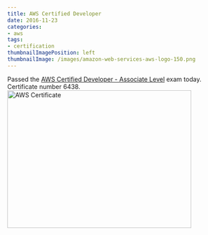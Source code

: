 ```yaml
---
title: AWS Certified Developer
date: 2016-11-23
categories:
- aws
tags:
- certification
thumbnailImagePosition: left
thumbnailImage: /images/amazon-web-services-aws-logo-150.png
---
```


Passed the [AWS Certified Developer - Associate Level](https://aws.amazon.com/certification/certified-developer-associate/) exam today.  Certificate number 6438.
<img src="/images/aws_adev_6438.png" alt="AWS Certificate" style="width:420px;height:315px;">

